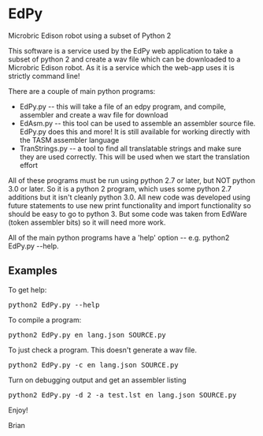 # EdPy
Microbric Edison robot using a subset of Python 2

This software is a service used by the EdPy web application to take a subset of python 2 and create a wav file 
which can be downloaded to a Microbric Edison robot. As it is a service which the web-app uses it is strictly command line!

There are a couple of main python programs:
* EdPy.py -- this will take a file of an edpy program, and compile, assembler and create a wav file for download
* EdAsm.py -- this tool can be used to assemble an assembler source file. EdPy.py does this and more! It is
  still available for working directly with the TASM assembler language
* TranStrings.py -- a tool to find all translatable strings and make sure they are used correctly. This will 
  be used when we start the translation effort
  
All of these programs must be run using python 2.7 or later, but NOT python 3.0 or later. So it is a python 2 program,
which uses some python 2.7 additions but it isn't cleanly python 3.0. All new code was developed using future statements
to use new print functionality and import functionality so should be easy to go to python 3. But some code was taken from
EdWare (token assembler bits) so it will need more work.

All of the main python programs have a 'help' option -- e.g. python2 EdPy.py --help.

Examples
--------

To get help:
<pre>
python2 EdPy.py --help
</pre>

To compile a program:
<pre>
python2 EdPy.py en_lang.json SOURCE.py
</pre>

To just check a program. This doesn't generate a wav file.
<pre>
python2 EdPy.py -c en_lang.json SOURCE.py
</pre>

Turn on debugging output and get an assembler listing
<pre>
python2 EdPy.py -d 2 -a test.lst en_lang.json SOURCE.py
</pre>

Enjoy!

Brian
